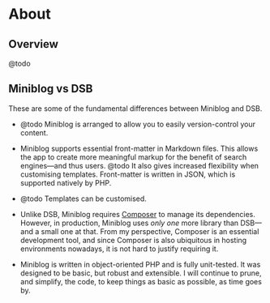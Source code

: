 # About

## Overview

@todo

## Miniblog vs DSB

These are some of the fundamental differences between Miniblog and DSB.

- @todo Miniblog is arranged to allow you to easily version-control your content.

- Miniblog supports essential front-matter in Markdown files.  This allows the app to create more meaningful markup for the benefit of search engines&mdash;and thus users.  @todo It also gives increased flexibility when customising templates.  Front-matter is written in JSON, which is supported natively by PHP.

- @todo Templates can be customised.

- Unlike DSB, Miniblog requires [Composer](https://getcomposer.org/) to manage its dependencies.  However, in production, Miniblog uses *only one* more library than DSB&mdash;and a small one at that.  From my perspective, Composer is an essential development tool, and since Composer is also ubiquitous in hosting environments nowadays, it is not hard to justify requiring it.

- Miniblog is written in object-oriented PHP and is fully unit-tested.  It was designed to be basic, but robust and extensible.  I will continue to prune, and simplify, the code, to keep things as basic as possible, as time goes by.
